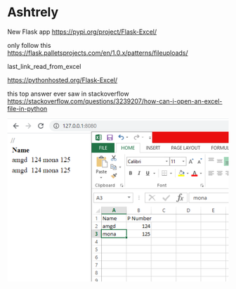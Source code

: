 # Ashtrely
New Flask app https://pypi.org/project/Flask-Excel/

only follow this
https://flask.palletsprojects.com/en/1.0.x/patterns/fileuploads/


last_link_read_from_excel

https://pythonhosted.org/Flask-Excel/



this top answer ever saw in stackoverflow
https://stackoverflow.com/questions/3239207/how-can-i-open-an-excel-file-in-python


<img src="top_app.PNG">
